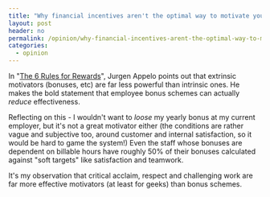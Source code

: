 ```yaml
---
title: "Why financial incentives aren't the optimal way to motivate your knowledge workers"
layout: post
header: no
permalink: /opinion/why-financial-incentives-arent-the-optimal-way-to-motivate-your-knowledge-workers/
categories:
  - opinion
---
```

In "[The 6 Rules for Rewards][1]", Jurgen Appelo points out that extrinsic motivators (bonuses, etc) are far less powerful than intrinsic ones. He makes the bold statement that employee bonus schemes can actually *reduce* effectiveness.

Reflecting on this - I wouldn't want to *loose* my yearly bonus at my current employer, but it's not a great motivator either (the conditions are rather vague and subjective too, around customer and internal satisfaction, so it would be hard to game the system!) Even the staff whose bonuses are dependent on billable hours have roughly 50% of their bonuses calculated against "soft targets" like satisfaction and teamwork.

It's my observation that critical acclaim, respect and challenging work are far more effective motivators (at least for geeks) than bonus schemes.

 [1]: https://medium.com/p/dd989716b744
